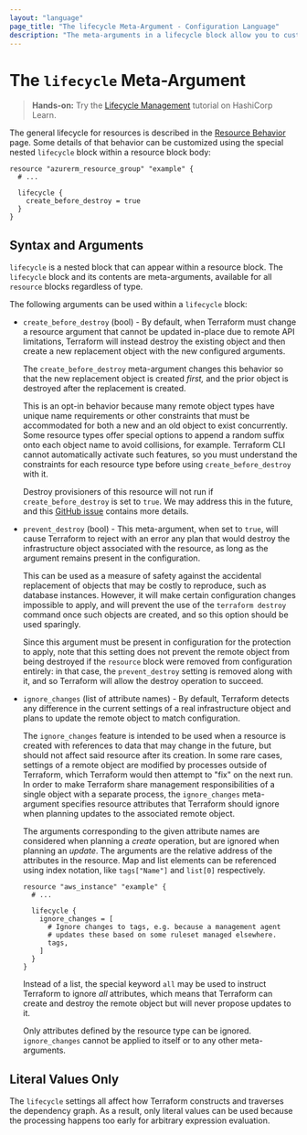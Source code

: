 ```yaml
---
layout: "language"
page_title: "The lifecycle Meta-Argument - Configuration Language"
description: "The meta-arguments in a lifecycle block allow you to customize resource behavior."
---
```


# The `lifecycle` Meta-Argument

> **Hands-on:** Try the [Lifecycle Management](https://learn.hashicorp.com/tutorials/terraform/resource-lifecycle?utm_source=WEBSITE&utm_medium=WEB_IO&utm_offer=ARTICLE_PAGE&utm_content=DOCS) tutorial on HashiCorp Learn.

The general lifecycle for resources is described in the
[Resource Behavior](/docs/language/resources/behavior.html) page. Some details of
that behavior can be customized using the special nested `lifecycle` block
within a resource block body:

```hcl
resource "azurerm_resource_group" "example" {
  # ...

  lifecycle {
    create_before_destroy = true
  }
}
```

## Syntax and Arguments

`lifecycle` is a nested block that can appear within a resource block.
The `lifecycle` block and its contents are meta-arguments, available
for all `resource` blocks regardless of type.

The following arguments can be used within a `lifecycle` block:

* `create_before_destroy` (bool) - By default, when Terraform must change
  a resource argument that cannot be updated in-place due to
  remote API limitations, Terraform will instead destroy the existing object
  and then create a new replacement object with the new configured arguments.

    The `create_before_destroy` meta-argument changes this behavior so that
    the new replacement object is created _first,_ and the prior object
    is destroyed after the replacement is created.

    This is an opt-in behavior because many remote object types have unique
    name requirements or other constraints that must be accommodated for
    both a new and an old object to exist concurrently. Some resource types
    offer special options to append a random suffix onto each object name to
    avoid collisions, for example. Terraform CLI cannot automatically activate
    such features, so you must understand the constraints for each resource
    type before using `create_before_destroy` with it.

    Destroy provisioners of this resource will not run if `create_before_destroy`
    is set to `true`. We may address this in the future, and this [GitHub issue](https://github.com/muratcelep/terraform/issues/13549) contains more details.

* `prevent_destroy` (bool) - This meta-argument, when set to `true`, will
  cause Terraform to reject with an error any plan that would destroy the
  infrastructure object associated with the resource, as long as the argument
  remains present in the configuration.

    This can be used as a measure of safety against the accidental replacement
    of objects that may be costly to reproduce, such as database instances.
    However, it will make certain configuration changes impossible to apply,
    and will prevent the use of the `terraform destroy` command once such
    objects are created, and so this option should be used sparingly.

    Since this argument must be present in configuration for the protection to
    apply, note that this setting does not prevent the remote object from
    being destroyed if the `resource` block were removed from configuration
    entirely: in that case, the `prevent_destroy` setting is removed along
    with it, and so Terraform will allow the destroy operation to succeed.

* `ignore_changes` (list of attribute names) - By default, Terraform detects
  any difference in the current settings of a real infrastructure object
  and plans to update the remote object to match configuration.

    The `ignore_changes` feature is intended to be used when a resource is
    created with references to data that may change in the future, but should
    not affect said resource after its creation. In some rare cases, settings
    of a remote object are modified by processes outside of Terraform, which
    Terraform would then attempt to "fix" on the next run. In order to make
    Terraform share management responsibilities of a single object with a
    separate process, the `ignore_changes` meta-argument specifies resource
    attributes that Terraform should ignore when planning updates to the
    associated remote object.

    The arguments corresponding to the given attribute names are considered
    when planning a _create_ operation, but are ignored when planning an
    _update_. The arguments are the relative address of the attributes in the
    resource. Map and list elements can be referenced using index notation,
    like `tags["Name"]` and `list[0]` respectively.

    ```hcl
    resource "aws_instance" "example" {
      # ...

      lifecycle {
        ignore_changes = [
          # Ignore changes to tags, e.g. because a management agent
          # updates these based on some ruleset managed elsewhere.
          tags,
        ]
      }
    }
    ```

    Instead of a list, the special keyword `all` may be used to instruct
    Terraform to ignore _all_ attributes, which means that Terraform can
    create and destroy the remote object but will never propose updates to it.

    Only attributes defined by the resource type can be ignored.
    `ignore_changes` cannot be applied to itself or to any other meta-arguments.

## Literal Values Only

The `lifecycle` settings all affect how Terraform constructs and traverses
the dependency graph. As a result, only literal values can be used because
the processing happens too early for arbitrary expression evaluation.
